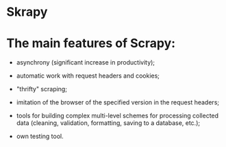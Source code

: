 # Skrapy

# The main features of Scrapy:

- asynchrony (significant increase in productivity);

- automatic work with request headers and cookies;

- "thrifty" scraping;

- imitation of the browser of the specified version in the request headers;

- tools for building complex multi-level schemes for processing collected data (cleaning, validation, formatting, saving to a database, etc.);

- own testing tool.
